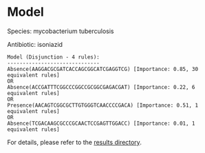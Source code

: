 
# Model

Species: mycobacterium tuberculosis

Antibiotic: isoniazid

```
Model (Disjunction - 4 rules):
------------------------------
Absence(AAGGACGCGATCACCAGCGGCATCGAGGTCG) [Importance: 0.85, 30 equivalent rules]
OR
Absence(ACCGATTTCGGCCCGGCCGCGGCGAGACGAT) [Importance: 0.22, 6 equivalent rules]
OR
Presence(AACAGTCGGCGCTTGTGGGTCAACCCCGACA) [Importance: 0.51, 1 equivalent rules]
OR
Absence(TCGACAAGCGCCCGCAACTCCGAGTTGGACC) [Importance: 0.01, 1 equivalent rules]

```

For details, please refer to the [results directory](../../../../../results/scm_b/mycobacterium%20tuberculosis/isoniazid/repeat_2/).

